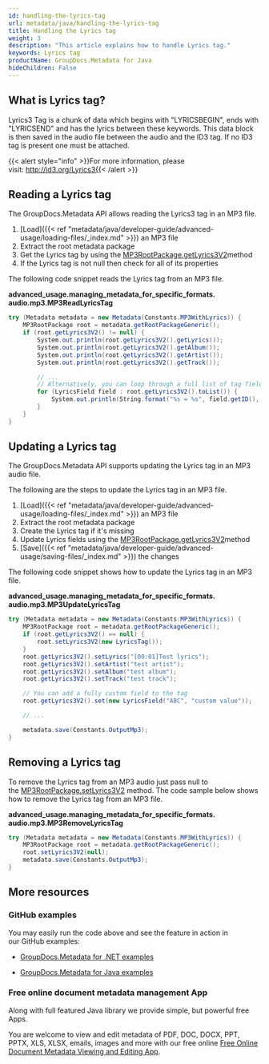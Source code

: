```yaml
---
id: handling-the-lyrics-tag
url: metadata/java/handling-the-lyrics-tag
title: Handling the Lyrics tag
weight: 3
description: "This article explains how to handle Lyrics tag."
keywords: Lyrics tag
productName: GroupDocs.Metadata for Java
hideChildren: False
---
```

## What is Lyrics tag?

Lyrics3 Tag is a chunk of data which begins with "LYRICSBEGIN", ends with "LYRICSEND" and has the lyrics between these keywords. This data block is then saved in the audio file between the audio and the ID3 tag. If no ID3 tag is present one must be attached.

{{< alert style="info" >}}For more information, please visit: http://id3.org/Lyrics3{{< /alert >}}

## Reading a Lyrics tag

The GroupDocs.Metadata API allows reading the Lyrics3 tag in an MP3 file.

1.  [Load]({{< ref "metadata/java/developer-guide/advanced-usage/loading-files/_index.md" >}}) an MP3 file
2.  Extract the root metadata package
3.  Get the Lyrics tag by using the [MP3RootPackage.getLyrics3V2](https://apireference.groupdocs.com/metadata/java/com.groupdocs.metadata.core/MP3RootPackage#getLyrics3V2())method
4.  If the Lyrics tag is not null then check for all of its properties

The following code snippet reads the Lyrics tag from an MP3 file.

**advanced\_usage.managing\_metadata\_for\_specific\_formats.<WBR>audio.mp3.MP3ReadLyricsTag**

```csharp
try (Metadata metadata = new Metadata(Constants.MP3WithLyrics)) {
	MP3RootPackage root = metadata.getRootPackageGeneric();
	if (root.getLyrics3V2() != null) {
		System.out.println(root.getLyrics3V2().getLyrics());
		System.out.println(root.getLyrics3V2().getAlbum());
		System.out.println(root.getLyrics3V2().getArtist());
		System.out.println(root.getLyrics3V2().getTrack());

		// ...
		// Alternatively, you can loop through a full list of tag fields
		for (LyricsField field : root.getLyrics3V2().toList()) {
			System.out.println(String.format("%s = %s", field.getID(), field.getData()));
		}
	}
}
```

## Updating a Lyrics tag

The GroupDocs.Metadata API supports updating the Lyrics tag in an MP3 audio file.

The following are the steps to update the Lyrics tag in an MP3 file.

1.  [Load]({{< ref "metadata/java/developer-guide/advanced-usage/loading-files/_index.md" >}}) an MP3 file
2.  Extract the root metadata package
3.  Create the Lyrics tag if it's missing
4.  Update Lyrics fields using the [MP3RootPackage.getLyrics3V2](https://apireference.groupdocs.com/metadata/java/com.groupdocs.metadata.core/MP3RootPackage#getLyrics3V2())method
5.  [Save]({{< ref "metadata/java/developer-guide/advanced-usage/saving-files/_index.md" >}}) the changes

The following code snippet shows how to update the Lyrics tag in an MP3 file.

**advanced\_usage.managing\_metadata\_for\_specific\_formats.<WBR>audio.mp3.MP3UpdateLyricsTag**

```csharp
try (Metadata metadata = new Metadata(Constants.MP3WithLyrics)) {
	MP3RootPackage root = metadata.getRootPackageGeneric();
	if (root.getLyrics3V2() == null) {
		root.setLyrics3V2(new LyricsTag());
	}
	root.getLyrics3V2().setLyrics("[00:01]Test lyrics");
	root.getLyrics3V2().setArtist("test artist");
	root.getLyrics3V2().setAlbum("test album");
	root.getLyrics3V2().setTrack("test track");

	// You can add a fully custom field to the tag
	root.getLyrics3V2().set(new LyricsField("ABC", "custom value"));

	// ...

	metadata.save(Constants.OutputMp3);
}
```

## Removing a Lyrics tag

To remove the Lyrics tag from an MP3 audio just pass null to the [MP3RootPackage.setLyrics3V2](https://apireference.groupdocs.com/metadata/java/com.groupdocs.metadata.core/MP3RootPackage#setLyrics3V2(com.groupdocs.metadata.core.LyricsTag)) method. The code sample below shows how to remove the Lyrics tag from an MP3 file.

**advanced\_usage.managing\_metadata\_for\_specific\_formats.<WBR>audio.mp3.MP3RemoveLyricsTag**

```csharp
try (Metadata metadata = new Metadata(Constants.MP3WithLyrics)) {
	MP3RootPackage root = metadata.getRootPackageGeneric();
	root.setLyrics3V2(null);
	metadata.save(Constants.OutputMp3);
}
```

## More resources

### GitHub examples

You may easily run the code above and see the feature in action in our GitHub examples:

*   [GroupDocs.Metadata for .NET examples](https://github.com/groupdocs-metadata/GroupDocs.Metadata-for-.NET)
    
*   [GroupDocs.Metadata for Java examples](https://github.com/groupdocs-metadata/GroupDocs.Metadata-for-Java)
    

### Free online document metadata management App

Along with full featured Java library we provide simple, but powerful free Apps.

You are welcome to view and edit metadata of PDF, DOC, DOCX, PPT, PPTX, XLS, XLSX, emails, images and more with our free online [Free Online Document Metadata Viewing and Editing App](https://products.groupdocs.app/metadata).

